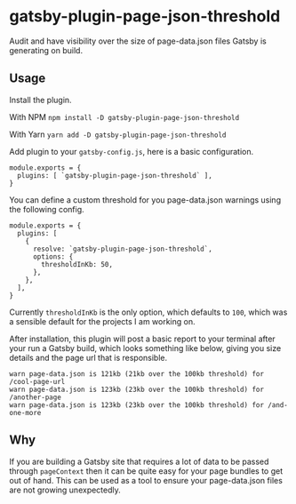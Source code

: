 # gatsby-plugin-page-json-threshold

Audit and have visibility over the size of page-data.json files Gatsby is generating on build.

## Usage

Install the plugin.

With NPM
```npm install -D gatsby-plugin-page-json-threshold```

With Yarn
`yarn add -D gatsby-plugin-page-json-threshold`


Add plugin to your `gatsby-config.js`, here is a basic configuration.

```
module.exports = {
  plugins: [ `gatsby-plugin-page-json-threshold` ],
}
```

You can define a custom threshold for you page-data.json warnings using the following config.

```
module.exports = {
  plugins: [
    {
      resolve: `gatsby-plugin-page-json-threshold`,
      options: {
        thresholdInKb: 50,
      },
    },
  ],
}

```

Currently `thresholdInKb` is the only option, which defaults to `100`, which was a sensible default for the projects I am working on.

After installation, this plugin will post a basic report to your terminal after your run a Gatsby build, which looks something like below, giving you size details and the page url that is responsible.

```
warn page-data.json is 121kb (21kb over the 100kb threshold) for /cool-page-url
warn page-data.json is 123kb (23kb over the 100kb threshold) for /another-page
warn page-data.json is 123kb (23kb over the 100kb threshold) for /and-one-more
```

## Why

If you are building a Gatsby site that requires a lot of data to be passed through `pageContext` then it can be quite easy for your page bundles to get out of hand. This can be used as a tool to ensure your page-data.json files are not growing unexpectedly.
